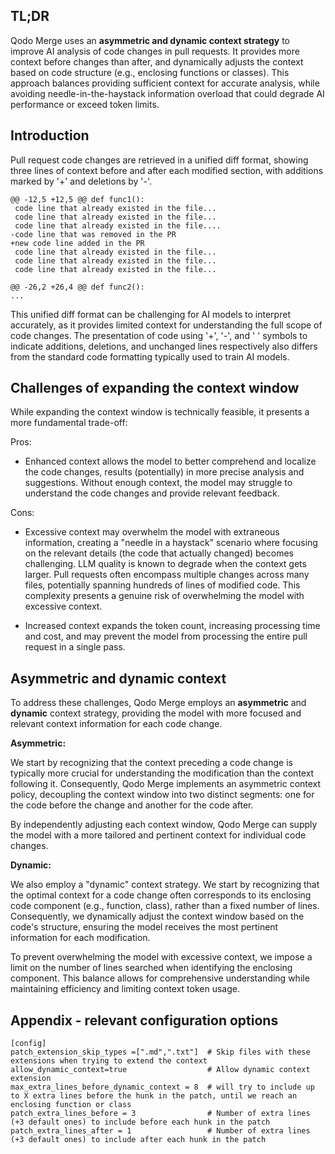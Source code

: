 ## TL;DR

Qodo Merge uses an **asymmetric and dynamic context strategy** to improve AI analysis of code changes in pull requests. 
It provides more context before changes than after, and dynamically adjusts the context based on code structure (e.g., enclosing functions or classes). 
This approach balances providing sufficient context for accurate analysis, while avoiding needle-in-the-haystack information overload that could degrade AI performance or exceed token limits.

## Introduction

Pull request code changes are retrieved in a unified diff format, showing three lines of context before and after each modified section, with additions marked by '+' and deletions by '-'.
```
@@ -12,5 +12,5 @@ def func1():
 code line that already existed in the file...
 code line that already existed in the file...
 code line that already existed in the file....
-code line that was removed in the PR
+new code line added in the PR
 code line that already existed in the file...
 code line that already existed in the file...
 code line that already existed in the file...
 
@@ -26,2 +26,4 @@ def func2():
...
```

This unified diff format can be challenging for AI models to interpret accurately, as it provides limited context for understanding the full scope of code changes. 
The presentation of code using '+', '-', and ' ' symbols to indicate additions, deletions, and unchanged lines respectively also differs from the standard code formatting typically used to train AI models.


## Challenges of expanding the context window

While expanding the context window is technically feasible, it presents a more fundamental trade-off:

Pros:

- Enhanced context allows the model to better comprehend and localize the code changes, results (potentially) in more precise analysis and suggestions. Without enough context, the model may struggle to understand the code changes and provide relevant feedback.

Cons:

- Excessive context may overwhelm the model with extraneous information, creating a "needle in a haystack" scenario where focusing on the relevant details (the code that actually changed) becomes challenging.
LLM quality is known to degrade when the context gets larger. 
Pull requests often encompass multiple changes across many files, potentially spanning hundreds of lines of modified code. This complexity presents a genuine risk of overwhelming the model with excessive context.

- Increased context expands the token count, increasing processing time and cost, and may prevent the model from processing the entire pull request in a single pass.

## Asymmetric and dynamic context
To address these challenges, Qodo Merge employs an **asymmetric** and **dynamic** context strategy, providing the model with more focused and relevant context information for each code change.

**Asymmetric:**

We start by recognizing that the context preceding a code change is typically more crucial for understanding the modification than the context following it. 
Consequently, Qodo Merge implements an asymmetric context policy, decoupling the context window into two distinct segments: one for the code before the change and another for the code after.

By independently adjusting each context window, Qodo Merge can supply the model with a more tailored and pertinent context for individual code changes. 

**Dynamic:**

We also employ a "dynamic" context strategy.
We start by recognizing that the optimal context for a code change often corresponds to its enclosing code component (e.g., function, class), rather than a fixed number of lines. 
Consequently, we dynamically adjust the context window based on the code's structure, ensuring the model receives the most pertinent information for each modification.

To prevent overwhelming the model with excessive context, we impose a limit on the number of lines searched when identifying the enclosing component. 
This balance allows for comprehensive understanding while maintaining efficiency and limiting context token usage.

## Appendix - relevant configuration options
```
[config]
patch_extension_skip_types =[".md",".txt"]  # Skip files with these extensions when trying to extend the context
allow_dynamic_context=true                  # Allow dynamic context extension
max_extra_lines_before_dynamic_context = 8  # will try to include up to X extra lines before the hunk in the patch, until we reach an enclosing function or class
patch_extra_lines_before = 3                # Number of extra lines (+3 default ones) to include before each hunk in the patch
patch_extra_lines_after = 1                 # Number of extra lines (+3 default ones) to include after each hunk in the patch
```